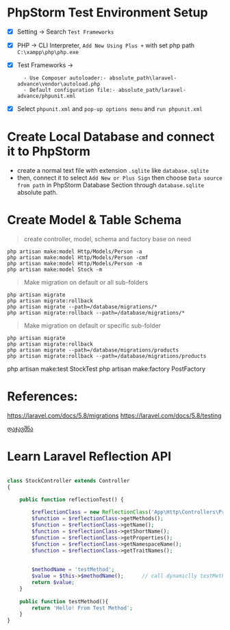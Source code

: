 
# PhpStorm Test Environment Setup

- [X] Setting -> Search `Test Frameworks`
- [X] PHP -> CLI Interpreter, `Add New Using Plus +` with set php path `C:\xampp\php\php.exe` 
- [X] Test Frameworks ->
    
        - Use Composer autoloader:- absolute_path\laravel-advance\vendor\autoload.php
        - Default configuration file:- absolute_path/laravel-advance/phpunit.xml
        
- [X] Select `phpunit.xml` and `pop-up options menu` and `run phpunit.xml`



# Create Local Database and connect it to PhpStorm

- create a normal text file with extension `.sqlite` like `database.sqlite`
- then, connect it to select `Add New or Plus Sign` then choose `Data source from path` in PhpStorm Database Section through `database.sqlite` absolute path.



# Create Model & Table Schema

> create controller, model, schema and factory base on need

    php artisan make:model Http/Models/Person -a
    php artisan make:model Http/Models/Person -cmf
    php artisan make:model Http/Models/Person -m
    php artisan make:model Stock -m


> Make migration on default or all sub-folders 

    php artisan migrate
    php artisan migrate:rollback
    php artisan migrate --path=/database/migrations/*
    php artisan migrate:rollback --path=/database/migrations/*


> Make migration on default or specific sub-folder 

    php artisan migrate
    php artisan migrate:rollback
    php artisan migrate --path=/database/migrations/products
    php artisan migrate:rollback --path=/database/migrations/products




php artisan make:test StockTest
php artisan make:factory PostFactory


# References:

https://laravel.com/docs/5.8/migrations
https://laravel.com/docs/5.8/testing



<a href="{{ route('actBook', $room->id, serialize($array)) }}" class="btn btn-default">დაჯავშნა</a>



# Learn Laravel Reflection API



```php

class StockController extends Controller
{

    public function reflectionTest() {
    
        $reflectionClass = new ReflectionClass('App\Http\Controllers\Products\StockController');        // Pass NameSpace
        $function = $reflectionClass->getMethods();
        $function = $reflectionClass->getName();
        $function = $reflectionClass->getShortName();
        $function = $reflectionClass->getProperties();
        $function = $reflectionClass->getNamespaceName();
        $function = $reflectionClass->getTraitNames();
        
        
        $methodName = 'testMethod';
        $value = $this->$methodName();      // call dynamiclly testMethod() function
        return $value;
    }
    
    public function testMethod(){
        return 'Hello! From Test Method';
    }
}
```